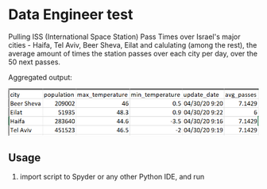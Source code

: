 # Data Engineer test

Pulling ISS (International Space Station) Pass Times over Israel's major cities - Haifa, Tel Aviv, Beer Sheva, Eilat and calulating (among the rest), the average amount of times the station passes over each city per day, over the 50 next passes.

Aggregated output:

![Alt text](output.png?raw=true "final results table")

## Usage

1. import script to Spyder or any other Python IDE, and run
